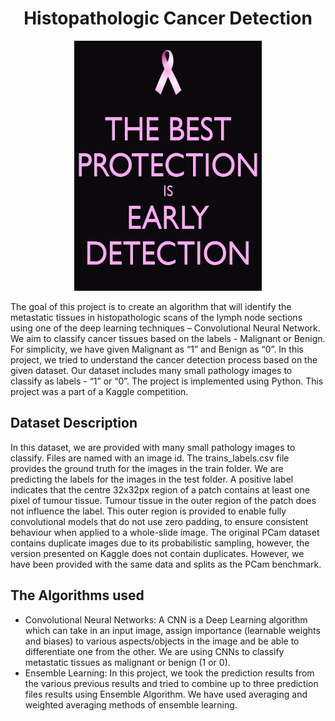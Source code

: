 #  <div align="center"> Histopathologic Cancer Detection </div>

<p align = "center"><img width="300" img height="400" src = "https://github.com/siddh30/Histopathologic-Cancer-Detection/blob/master/logo.png"</p>


The goal of this project is to create an algorithm that will identify the metastatic tissues in histopathologic scans of the lymph node sections using one of the deep learning techniques – Convolutional Neural Network. We aim to classify cancer tissues based on the labels - Malignant or Benign. For simplicity, we have given Malignant as “1” and Benign as “0”. In this project, we tried to understand the cancer detection process based on the given dataset. Our dataset includes many small pathology images to classify as labels - “1” or “0”. The project is implemented using Python. This project was a part of a Kaggle competition.

## Dataset Description
In this dataset, we are provided with many small pathology images to classify. Files are named with an image id. The trains_labels.csv file provides the ground truth for the images in the train folder. We are predicting the labels for the images in the test folder. A positive label indicates that the centre 32x32px region of a patch contains at least one pixel of tumour tissue. Tumour tissue in the outer region of the patch does not influence the label. This outer region is provided to enable fully convolutional models that do not use zero padding, to ensure consistent behaviour when applied to a whole-slide image. The original PCam dataset contains duplicate images due to its probabilistic sampling, however, the version presented on Kaggle does not contain duplicates. However, we have been provided with the same data and splits as the PCam benchmark.   

## The Algorithms used  
* Convolutional Neural Networks: A CNN is a Deep Learning algorithm which can take in an input image, assign importance (learnable weights and biases) to various aspects/objects in the image and be able to differentiate one from the other. We are using CNNs to classify metastatic tissues as malignant or benign (1 or 0). 
* Ensemble Learning: In this project, we took the prediction results from the various previous results and tried to combine up to three prediction files results using Ensemble Algorithm. We have used averaging and weighted averaging methods of ensemble learning.  

